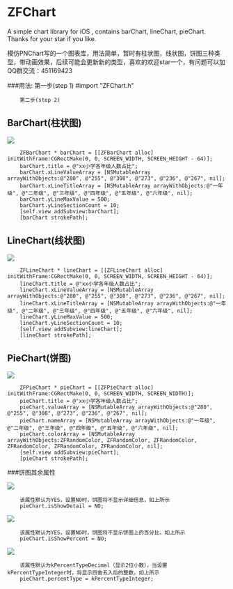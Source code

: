 # ZFChart
A simple chart library for iOS , contains barChart, lineChart, pieChart. Thanks for your star if you like.

模仿PNChart写的一个图表库，用法简单，暂时有柱状图，线状图，饼图三种类型，带动画效果，后续可能会更新新的类型，喜欢的欢迎star一个，有问题可以加QQ群交流：451169423

###用法:
        第一步(step 1)
        #import "ZFChart.h"
        
        第二步(step 2)
## BarChart(柱状图)

![](https://github.com/Zirkfied/Library/blob/master/bar.png)

        ZFBarChart * barChart = [[ZFBarChart alloc] initWithFrame:CGRectMake(0, 0, SCREEN_WIDTH, SCREEN_HEIGHT - 64)];  
        barChart.title = @"xx小学各年级人数占比";  
        barChart.xLineValueArray = [NSMutableArray arrayWithObjects:@"280", @"255", @"308", @"273", @"236", @"267", nil];  
        barChart.xLineTitleArray = [NSMutableArray arrayWithObjects:@"一年级", @"二年级", @"三年级", @"四年级", @"五年级", @"六年级", nil];
        barChart.yLineMaxValue = 500;
        barChart.yLineSectionCount = 10;
        [self.view addSubview:barChart];
        [barChart strokePath];
        
## LineChart(线状图)

![](https://github.com/Zirkfied/Library/blob/master/line.png)

        ZFLineChart * lineChart = [[ZFLineChart alloc] initWithFrame:CGRectMake(0, 0, SCREEN_WIDTH, SCREEN_HEIGHT - 64)];
        lineChart.title = @"xx小学各年级人数占比";
        lineChart.xLineValueArray = [NSMutableArray arrayWithObjects:@"280", @"255", @"308", @"273", @"236", @"267", nil];
        lineChart.xLineTitleArray = [NSMutableArray arrayWithObjects:@"一年级", @"二年级", @"三年级", @"四年级", @"五年级", @"六年级", nil];
        lineChart.yLineMaxValue = 500;
        lineChart.yLineSectionCount = 10;
        [self.view addSubview:lineChart];
        [lineChart strokePath];
        
## PieChart(饼图)

![](https://github.com/Zirkfied/Library/blob/master/pie.png)

        ZFPieChart * pieChart = [[ZFPieChart alloc] initWithFrame:CGRectMake(0, 0, SCREEN_WIDTH, SCREEN_WIDTH)];
        pieChart.title = @"xx小学各年级人数占比";
        pieChart.valueArray = [NSMutableArray arrayWithObjects:@"280", @"255", @"308", @"273", @"236", @"267", nil];
        pieChart.nameArray = [NSMutableArray arrayWithObjects:@"一年级", @"二年级", @"三年级", @"四年级", @"五年级", @"六年级", nil];
        pieChart.colorArray = [NSMutableArray arrayWithObjects:ZFRandomColor, ZFRandomColor, ZFRandomColor, ZFRandomColor, ZFRandomColor, ZFRandomColor, nil];
        [self.view addSubview:pieChart];
        [pieChart strokePath];
        
###饼图其余属性

![](https://github.com/Zirkfied/Library/blob/master/pie1.png)

        该属性默认为YES，设置NO时，饼图将不显示详细信息，如上所示
        pieChart.isShowDetail = NO;
        
![](https://github.com/Zirkfied/Library/blob/master/pie2.png)
        
        该属性默认为YES，设置NO时，饼图将不显示饼图上的百分比，如上所示
        pieChart.isShowPercent = NO;
        
![](https://github.com/Zirkfied/Library/blob/master/pie3.png)
        
        该属性默认为kPercentTypeDecimal（显示2位小数），当设置kPercentTypeInteger时，将显示四舍五入后的整数，如上所示
        pieChart.percentType = kPercentTypeInteger;
